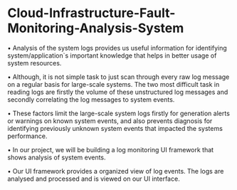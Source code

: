 # Cloud-Infrastructure-Fault-Monitoring-Analysis-System
• Analysis of the system logs provides us useful information for identifying system/application`s important knowledge that helps in better usage of system resources.

• Although, it is not simple task to just scan through every raw log message on a regular basis for large-scale systems. The two most difficult task in reading logs are firstly the volume of these unstructured log messages and secondly correlating the log messages to system events.

• These factors limit the large-scale system logs firstly for generation alerts or warnings on known system events, and also prevents diagnosis for identifying previously unknown system events that impacted the systems performance.

• In our project, we will be building a log monitoring UI framework that shows analysis of system events.

• Our UI framework provides a organized view of log events. The logs are analysed and processed and is viewed on our UI interface.
